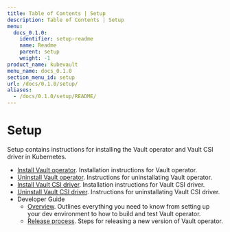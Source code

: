 ```yaml
---
title: Table of Contents | Setup
description: Table of Contents | Setup
menu:
  docs_0.1.0:
    identifier: setup-readme
    name: Readme
    parent: setup
    weight: -1
product_name: kubevault
menu_name: docs_0.1.0
section_menu_id: setup
url: /docs/0.1.0/setup/
aliases:
  - /docs/0.1.0/setup/README/
---
```

# Setup

Setup contains instructions for installing the Vault operator and Vault CSI driver in Kubernetes.

- [Install Vault operator](/docs/setup/operator/install.md). Installation instructions for Vault operator.
- [Uninstall Vault operator](/docs/setup/operator/uninstall.md). Instructions for uninstallating Vault operator.
- [Install Vault CSI driver](/docs/setup/csi-driver/install.md). Installation instructions for Vault CSI driver.
- [Uninstall Vault CSI driver](/docs/setup/csi-driver/uninstall.md). Instructions for uninstallating Vault CSI driver.
- Developer Guide
  - [Overview](/docs/setup/developer-guide/overview.md). Outlines everything you need to know from setting up your dev environment to how to build and test Vault operator.
  - [Release process](/docs/setup/developer-guide/release.md). Steps for releasing a new version of Vault operator.

